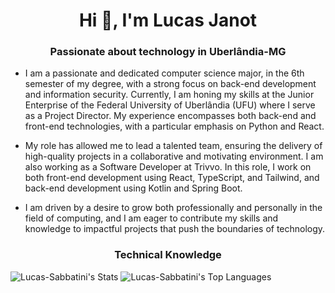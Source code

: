 <h1 align="center">Hi 👋, I'm Lucas Janot</h1>
<h3 align="center">Passionate about technology in Uberlândia-MG</h3>

- I am a passionate and dedicated computer science major, in the 6th semester of my degree, with a strong focus on back-end development and information security. Currently, I am honing my skills at the Junior Enterprise of the Federal University of Uberlândia (UFU) where I serve as a Project Director. My experience encompasses both back-end and front-end technologies, with a particular emphasis on Python and React.

- My role has allowed me to lead a talented team, ensuring the delivery of high-quality projects in a collaborative and motivating environment. I am also working as a Software Developer at Trivvo. In this role, I work on both front-end development using React, TypeScript, and Tailwind, and back-end development using Kotlin and Spring Boot.

- I am driven by a desire to grow both professionally and personally in the field of computing, and I am eager to contribute my skills and knowledge to impactful projects that push the boundaries of technology.



  
<h3 align="center">Technical Knowledge</h3>

![Lucas-Sabbatini's Stats](https://github-readme-stats.vercel.app/api?username=Lucas-Sabbatini&theme=dark&show_icons=true&hide_border=false&count_private=true)
![Lucas-Sabbatini's Top Languages](https://github-readme-stats.vercel.app/api/top-langs/?username=Lucas-Sabbatini&theme=dark&show_icons=true&hide_border=false&layout=compact)
